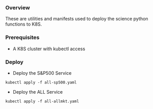 ### Overview

These are utilities and manifests used to deploy the science python functions to K8S.

### Prerequisites

* A K8S cluster with kubectl access

### Deploy

* Deploy the S&P500 Service
```
kubectl apply -f all-sp500.yaml
```

* Deploy the ALL Service
```
kubectl apply -f all-allmkt.yaml
```